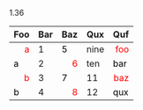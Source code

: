 1.36
<table>
	<thead>
	<tr>
		<th>Foo</th>
		<th>Bar</th>
		<th>Baz</th>
		<th>Qux</th>
		<th>Quf</th>
	</tr>
	</thead>
	<tbody>
	<tr>
		<td style="text-align: right; color: red">a</td>
		<td>1</td>
		<td style="text-align: left; color: black">5</td>
		<td>nine</td>
		<td style="text-align: right; color: red">foo</td>
	</tr>
	<tr>
		<td style="text-align: left; color: black">a</td>
		<td>2</td>
		<td style="text-align: right; color: red">6</td>
		<td>ten</td>
		<td style="text-align: left; color: black">bar</td>
	</tr>
	<tr>
		<td style="text-align: right; color: red">b</td>
		<td>3</td>
		<td style="text-align: left; color: black">7</td>
		<td>11</td>
		<td style="text-align: right; color: red">baz</td>
	</tr>
	<tr>
		<td style="text-align: left; color: black">b</td>
		<td>4</td>
		<td style="text-align: right; color: red">8</td>
		<td>12</td>
		<td style="text-align: left; color: black">qux</td>
	</tr>
	</tbody>
</table>
